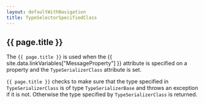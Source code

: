 ```yaml
---
layout: defaultWithNavigation
title: TypeSelectorSpecifiedClass
---
```

## {{ page.title }}

The `{{ page.title }}` is used when the {{ site.data.linkVariables["MessageProperty"] }}
attribute is specified on a property and the `TypeSerializerClass` attribute is set.

`{{ page.title }}` checks to make sure that the type specified in `TypeSerializerClass`
is of type `TypeSerializerBase` and throws an exception if it is not.  Otherwise the type specified
by `TypeSerializerClass` is returned.

